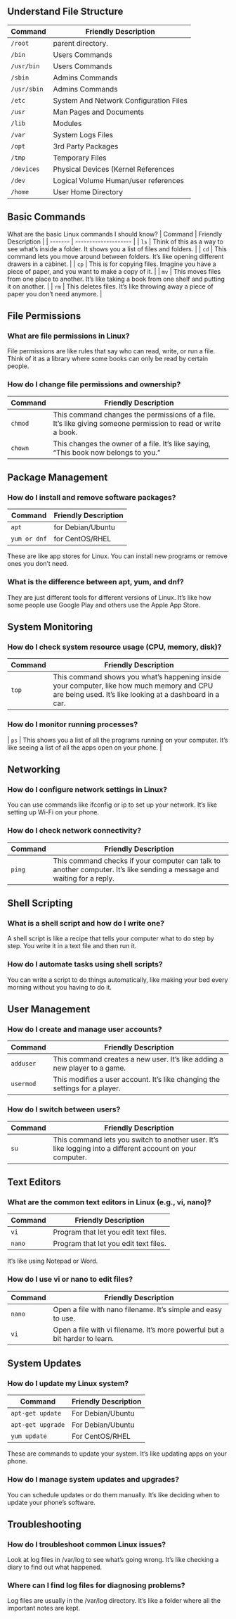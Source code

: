 ## Understand File Structure
| Command | Friendly Description |
| ------- | -------------------- |
| `/root` | parent directory. |
| `/bin` | Users Commands |
| `/usr/bin` | Users Commands|
| `/sbin` | Admins Commands |
| `/usr/sbin` | Admins Commands |
| `/etc` | System And Network Configuration Files |
| `/usr` | Man Pages and Documents |
| `/lib` | Modules |
| `/var` | System Logs Files |
| `/opt` | 3rd Party Packages |
| `/tmp` | Temporary Files|
| `/devices` | Physical Devices (Kernel References |
| `/dev` | Logical Volume Human/user references |
| `/home` | User Home Directory |



## Basic Commands
What are the basic Linux commands I should know?
| Command | Friendly Description |
| ------- | -------------------- |
| `ls` | Think of this as a way to see what’s inside a folder. It shows you a list of files and folders. |
| `cd` | This command lets you move around between folders. It’s like opening different drawers in a cabinet. |
| `cp` | This is for copying files. Imagine you have a piece of paper, and you want to make a copy of it. |
| `mv` | This moves files from one place to another. It’s like taking a book from one shelf and putting it on another. |
| `rm` | This deletes files. It’s like throwing away a piece of paper you don’t need anymore. |


## File Permissions
### What are file permissions in Linux?
File permissions are like rules that say who can read, write, or run a file. Think of it as a library where some books can only be read by certain people.
### How do I change file permissions and ownership?
| Command | Friendly Description |
| ------- | -------------------- |
| `chmod` | This command changes the permissions of a file. It’s like giving someone permission to read or write a book. |
| `chown` | This changes the owner of a file. It’s like saying, “This book now belongs to you.” |


## Package Management
### How do I install and remove software packages?
| Command | Friendly Description |
| ------- | -------------------- |
| `apt` | for Debian/Ubuntu |
| `yum or dnf` | for CentOS/RHEL |

These are like app stores for Linux. You can install new programs or remove ones you don’t need.
### What is the difference between apt, yum, and dnf?
They are just different tools for different versions of Linux. It’s like how some people use Google Play and others use the Apple App Store.


## System Monitoring
### How do I check system resource usage (CPU, memory, disk)?
| Command | Friendly Description |
| ------- | -------------------- |
| `top` | This command shows you what’s happening inside your computer, like how much memory and CPU are being used. It’s like looking at a dashboard in a car. |
### How do I monitor running processes?
| `ps` | This shows you a list of all the programs running on your computer. It’s like seeing a list of all the apps open on your phone. |


## Networking
### How do I configure network settings in Linux?
You can use commands like ifconfig or ip to set up your network. It’s like setting up Wi-Fi on your phone.
### How do I check network connectivity?
| Command | Friendly Description |
| ------- | -------------------- |
| `ping` | This command checks if your computer can talk to another computer. It’s like sending a message and waiting for a reply. |


## Shell Scripting
### What is a shell script and how do I write one?
A shell script is like a recipe that tells your computer what to do step by step. You write it in a text file and then run it.
### How do I automate tasks using shell scripts?
You can write a script to do things automatically, like making your bed every morning without you having to do it.


## User Management
### How do I create and manage user accounts?
| Command | Friendly Description |
| ------- | -------------------- |
| `adduser` | This command creates a new user. It’s like adding a new player to a game. |
| `usermod` | This modifies a user account. It’s like changing the settings for a player. |
### How do I switch between users?
| Command | Friendly Description |
| ------- | -------------------- |
| `su` | This command lets you switch to another user. It’s like logging into a different account on your computer. |


## Text Editors
### What are the common text editors in Linux (e.g., vi, nano)?
| Command | Friendly Description |
| ------- | -------------------- |
| `vi` | Program that let you edit text files. |
| `nano` | Program that let you edit text files. |

It’s like using Notepad or Word.
### How do I use vi or nano to edit files?
| Command | Friendly Description |
| ------- | -------------------- |
| `nano` | Open a file with nano filename. It’s simple and easy to use. |
| `vi` | Open a file with vi filename. It’s more powerful but a bit harder to learn. |


## System Updates
### How do I update my Linux system?
| Command | Friendly Description |
| ------- | -------------------- |
| `apt-get update` | For Debian/Ubuntu |
| `apt-get upgrade` | For Debian/Ubuntu |
| `yum update` | For CentOS/RHEL |

These are commands to update your system. 
It’s like updating apps on your phone.
### How do I manage system updates and upgrades?
You can schedule updates or do them manually. It’s like deciding when to update your phone’s software.


## Troubleshooting
### How do I troubleshoot common Linux issues?
Look at log files in /var/log to see what’s going wrong. It’s like checking a diary to find out what happened.
### Where can I find log files for diagnosing problems?
Log files are usually in the /var/log directory. It’s like a folder where all the important notes are kept.
